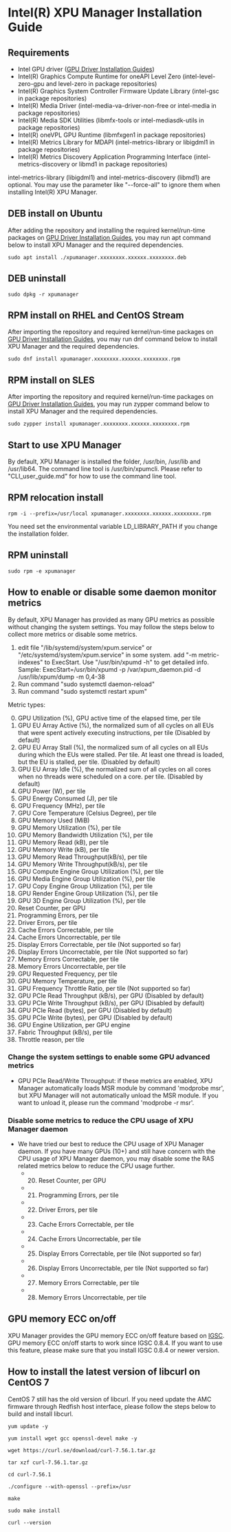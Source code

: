 
# Intel(R) XPU Manager Installation Guide

## Requirements
* Intel GPU driver ([GPU Driver Installation Guides](https://dgpu-docs.intel.com/installation-guides/index.html))
* Intel(R) Graphics Compute Runtime for oneAPI Level Zero (intel-level-zero-gpu and level-zero in package repositories)
* Intel(R) Graphics System Controller Firmware Update Library (intel-gsc in package repositories)
* Intel(R) Media Driver (intel-media-va-driver-non-free or intel-media in package repositories) 
* Intel(R) Media SDK Utilities (libmfx-tools or intel-mediasdk-utils in package repositories)
* Intel(R) oneVPL GPU Runtime (libmfxgen1 in package repositories)
* Intel(R) Metrics Library for MDAPI (intel-metrics-library or libigdml1 in package repositories) 
* Intel(R) Metrics Discovery Application Programming Interface (intel-metrics-discovery or libmd1 in package repositories)
 
intel-metrics-library (libigdml1) and intel-metrics-discovery (libmd1) are optional. You may use the parameter like "--force-all" to ignore them when installing Intel(R) XPU Manager.

## DEB install on Ubuntu
After adding the repository and installing the required kernel/run-time packages on [GPU Driver Installation Guides](https://dgpu-docs.intel.com/installation-guides/index.html), you may run apt command below to install XPU Manager and the required dependencies. 
```
sudo apt install ./xpumanager.xxxxxxxx.xxxxxx.xxxxxxxx.deb
```

## DEB uninstall
```
sudo dpkg -r xpumanager
```

## RPM install on RHEL and CentOS Stream
After importing the repository and required kernel/run-time packages on [GPU Driver Installation Guides](https://dgpu-docs.intel.com/installation-guides/index.html), you may run dnf command below to install XPU Manager and the required dependencies. 
```
sudo dnf install xpumanager.xxxxxxxx.xxxxxx.xxxxxxxx.rpm
```

## RPM install on SLES
After importing the repository and required kernel/run-time packages on [GPU Driver Installation Guides](https://dgpu-docs.intel.com/installation-guides/index.html), you may run zypper command below to install XPU Manager and the required dependencies. 
```
sudo zypper install xpumanager.xxxxxxxx.xxxxxx.xxxxxxxx.rpm
```

## Start to use XPU Manager
By default, XPU Manager is installed the folder, /usr/bin, /usr/lib and /usr/lib64. The command line tool is /usr/bin/xpumcli. Please refer to "CLI_user_guide.md" for how to use the command line tool. 

## RPM relocation install
```
rpm -i --prefix=/usr/local xpumanager.xxxxxxxx.xxxxxx.xxxxxxxx.rpm
```
You need set the environmental variable LD_LIBRARY_PATH if you change the installation folder. 

## RPM uninstall
```
sudo rpm -e xpumanager
```

## How to enable or disable some daemon monitor metrics
By default, XPU Manager has provided as many GPU metrics as possible without changing the system settings. You may follow the steps below to collect more metrics or disable some metrics. 
  
1. edit file "/lib/systemd/system/xpum.service" or "/etc/systemd/system/xpum.service" in some system.
   add "-m metric-indexes" to ExecStart. 
   Use "/usr/bin/xpumd -h" to get detailed info.  
   Sample:
   ExecStart=/usr/bin/xpumd  -p /var/xpum_daemon.pid -d /usr/lib/xpum/dump -m 0,4-38
2. Run command "sudo systemctl daemon-reload"
3. Run command "sudo systemctl restart xpum"
  
Metric types:  
  
0. GPU Utilization (%), GPU active time of the elapsed time, per tile
1. GPU EU Array Active (%),  the normalized sum of all cycles on all EUs that were spent actively executing instructions, per tile (Disabled by default)
2. GPU EU Array Stall (%), the normalized sum of all cycles on all EUs during which the EUs were stalled. Per tile. At least one thread is loaded, but the EU is stalled, per tile. (Disabled by default)
3. GPU EU Array Idle (%), the normalized sum of all cycles on all cores when no threads were scheduled on a core. per tile.  (Disabled by default)
4. GPU Power (W), per tile
5. GPU Energy Consumed (J), per tile
6. GPU Frequency (MHz), per tile
7. GPU Core Temperature (Celsius Degree), per tile
8. GPU Memory Used (MiB)
9. GPU Memory Utilization (%), per tile
10. GPU Memory Bandwidth Utilization (%), per tile
11. GPU Memory Read (kB), per tile
12. GPU Memory Write (kB), per tile
13. GPU Memory Read Throughput(kB/s), per tile
14. GPU Memory Write Throughput(kB/s), per tile
15. GPU Compute Engine Group Utilization (%), per tile
16. GPU Media Engine Group Utilization (%), per tile
17. GPU Copy Engine Group Utilization (%), per tile
18. GPU Render Engine Group Utilization (%), per tile
19. GPU 3D Engine Group Utilization (%), per tile
20. Reset Counter, per GPU
21. Programming Errors, per tile
22. Driver Errors, per tile
23. Cache Errors Correctable, per tile
24. Cache Errors Uncorrectable, per tile
25. Display Errors Correctable, per tile (Not supported so far)
26. Display Errors Uncorrectable, per tile (Not supported so far)
27. Memory Errors Correctable, per tile
28. Memory Errors Uncorrectable, per tile
29. GPU Requested Frequency, per tile
30. GPU Memory Temperature, per tile
31. GPU Frequency Throttle Ratio, per tile (Not supported so far)
32. GPU PCIe Read Throughput (kB/s), per GPU (Disabled by default)
33. GPU PCIe Write Throughput (kB/s), per GPU (Disabled by default)
34. GPU PCIe Read (bytes), per GPU (Disabled by default)
35. GPU PCIe Write (bytes), per GPU (Disabled by default)
36. GPU Engine Utilization, per GPU engine
37. Fabric Throughput (kB/s), per tile
38. Throttle reason, per tile

### Change the system settings to enable some GPU advanced metrics
* GPU PCIe Read/Write Throughput: if these metrics are enabled, XPU Manager automatically loads MSR module by command 'modprobe msr', but XPU Manager will not automatically unload the MSR module. If you want to unload it, please run the command 'modprobe -r msr'.

### Disable some metrics to reduce the CPU usage of XPU Manager daemon
* We have tried our best to reduce the CPU usage of XPU Manager daemon. If you have many GPUs (10+) and still have concern with the CPU usage of XPU Manager daemon, you may disable some the RAS related metrics below to reduce the CPU usage further. 
    * 20. Reset Counter, per GPU
    * 21. Programming Errors, per tile
    * 22. Driver Errors, per tile
    * 23. Cache Errors Correctable, per tile
    * 24. Cache Errors Uncorrectable, per tile
    * 25. Display Errors Correctable, per tile (Not supported so far)
    * 26. Display Errors Uncorrectable, per tile (Not supported so far)
    * 27. Memory Errors Correctable, per tile
    * 28. Memory Errors Uncorrectable, per tile
 
## GPU memory ECC on/off
XPU Manager provides the GPU memory ECC on/off feature based on [IGSC](https://github.com/intel/igsc). GPU memory ECC on/off starts to work since IGSC 0.8.4. If you want to use this feature, please make sure that you install IGSC 0.8.4 or newer version.


## How to install the latest version of libcurl on CentOS 7
CentOS 7 still has the old version of libcurl. If you need update the AMC firmware through Redfish host interface, please follow the steps below to build and install libcurl.
```
yum update -y

yum install wget gcc openssl-devel make -y

wget https://curl.se/download/curl-7.56.1.tar.gz

tar xzf curl-7.56.1.tar.gz

cd curl-7.56.1

./configure --with-openssl --prefix=/usr

make 

sudo make install

curl --version
```